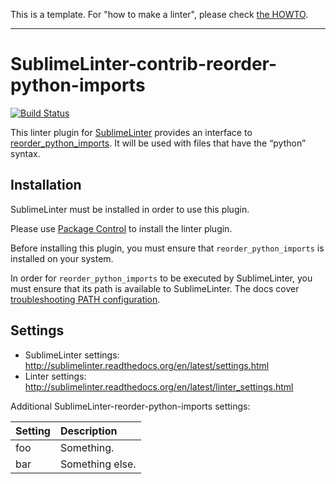 This is a template. For "how to make a linter", please check [the HOWTO](HOWTO.md).

-----------------------------------------------------------------

SublimeLinter-contrib-reorder-python-imports
================================

[![Build Status](https://travis-ci.org/SublimeLinter/SublimeLinter-contrib-reorder-python-imports.svg?branch=master)](https://travis-ci.org/SublimeLinter/SublimeLinter-contrib-reorder-python-imports)

This linter plugin for [SublimeLinter](https://github.com/SublimeLinter/SublimeLinter) provides an interface to [reorder_python_imports](https://github.com/bladecoates/SublimeLinter-contrib-reorder-python-imports). It will be used with files that have the “python” syntax.

## Installation
SublimeLinter must be installed in order to use this plugin. 

Please use [Package Control](https://packagecontrol.io) to install the linter plugin.

Before installing this plugin, you must ensure that `reorder_python_imports` is installed on your system.

In order for `reorder_python_imports` to be executed by SublimeLinter, you must ensure that its path is available to SublimeLinter. The docs cover [troubleshooting PATH configuration](http://sublimelinter.readthedocs.io/en/latest/troubleshooting.html#finding-a-linter-executable).

## Settings
- SublimeLinter settings: http://sublimelinter.readthedocs.org/en/latest/settings.html
- Linter settings: http://sublimelinter.readthedocs.org/en/latest/linter_settings.html

Additional SublimeLinter-reorder-python-imports settings:

|Setting|Description    |
|:------|:--------------|
|foo    |Something.     |
|bar    |Something else.|
